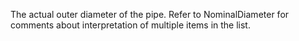 The actual outer diameter of the pipe. Refer to NominalDiameter for comments about interpretation of multiple items in the list.